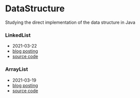 # DataStructure

Studying the direct implementation of the data structure in Java



### LinkedList

- 2021-03-22
- [blog posting](https://jinyoungchoi95.tistory.com/10)
- [source code](https://github.com/jinyoungchoi95/DataStructure/blob/master/src/DataStructure/LinkedList.java)



### ArrayList

- 2021-03-19
- [blog posting](https://jinyoungchoi95.tistory.com/9)
- [source code](https://github.com/jinyoungchoi95/DataStructure/blob/master/src/DataStructure/ArrayList.java)

